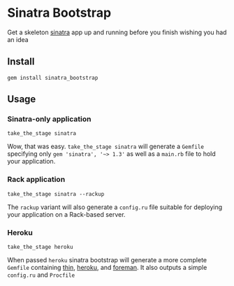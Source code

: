 Sinatra Bootstrap
=================

Get a skeleton [sinatra](http://www.sinatrarb.com/) app up and running before you finish wishing you
had an idea

Install
-------

    gem install sinatra_bootstrap

Usage
-----

### Sinatra-only application

    take_the_stage sinatra

Wow, that was easy. `take_the_stage sinatra` will generate a `Gemfile`
specifying only `gem 'sinatra', '~> 1.3'` as well as a `main.rb` file to
hold your application.

### Rack application

    take_the_stage sinatra --rackup

The `rackup` variant will also generate a `config.ru` file suitable for
deploying your application on a Rack-based server.

### Heroku

    take_the_stage heroku

When passed `heroku` sinatra bootstrap will generate a more complete
`Gemfile` containing [thin](http://code.macournoyer.com/thin/),
[heroku](https://github.com/heroku/heroku), and [foreman](https://github.com/ddollar/foreman). It also outputs a simple `config.ru` and `Procfile`

